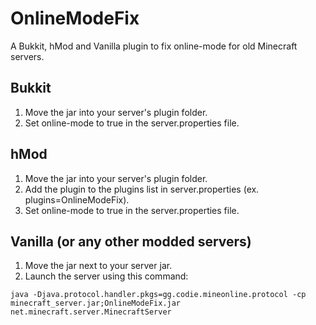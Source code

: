 # OnlineModeFix
A Bukkit, hMod and Vanilla plugin to fix online-mode for old Minecraft servers.

## Bukkit
1. Move the jar into your server's plugin folder.
2. Set online-mode to true in the server.properties file.

## hMod
1. Move the jar into your server's plugin folder.
2. Add the plugin to the plugins list in server.properties (ex. plugins=OnlineModeFix).
3. Set online-mode to true in the server.properties file.

## Vanilla (or any other modded servers)
1. Move the jar next to your server jar.
2. Launch the server using this command:

`java -Djava.protocol.handler.pkgs=gg.codie.mineonline.protocol -cp minecraft_server.jar;OnlineModeFix.jar net.minecraft.server.MinecraftServer`
